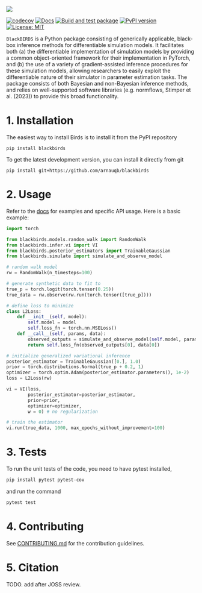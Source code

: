 ![](docs/_static/banner.png)

[![codecov](https://codecov.io/gh/arnauqb/blackbirds/branch/main/graph/badge.svg?token=HvwGGjA7qr)](https://codecov.io/gh/arnauqb/blackbirds)
[![Docs](https://github.com/arnauqb/blackbirds/actions/workflows/docs.yml/badge.svg)](https://arnau.ai/blackbirds)
[![Build and test package](https://github.com/arnauqb/birds/actions/workflows/ci.yml/badge.svg)](https://github.com/arnauqb/birds/actions/workflows/ci.yml)
[![PyPI version](https://badge.fury.io/py/blackbirds.svg)](https://badge.fury.io/py/blackbirds)
[![License: MIT](https://img.shields.io/badge/License-MIT-yellow.svg)](https://opensource.org/licenses/MIT)


`BlackBIRDS` is a Python package consisting of generically applicable, black-box inference methods for differentiable simulation models. It facilitates both (a) the differentiable implementation of simulation models by providing a common object-oriented framework for their implementation in PyTorch, and (b) the use of a variety of gradient-assisted inference procedures for these simulation models, allowing researchers to easily exploit the differentiable nature of their simulator in parameter estimation tasks. The package consists of both Bayesian and non-Bayesian inference methods, and relies on well-supported software libraries (e.g. normflows, Stimper et al. (2023)) to provide this broad functionality.


# 1. Installation

The easiest way to install Birds is to install it from the PyPI repository

```
pip install blackbirds
```

To get the latest development version, you can install it directly from git

```
pip install git+https://github.com/arnauqb/blackbirds
```

# 2. Usage

Refer to the [docs](https://arnau.ai/blackbirds) for examples and specific API usage. Here is a basic example:

```python
import torch

from blackbirds.models.random_walk import RandomWalk
from blackbirds.infer.vi import VI
from blackbirds.posterior_estimators import TrainableGaussian
from blackbirds.simulate import simulate_and_observe_model

# random walk model
rw = RandomWalk(n_timesteps=100)

# generate synthetic data to fit to
true_p = torch.logit(torch.tensor(0.25))
true_data = rw.observe(rw.run(torch.tensor([true_p])))

# define loss to minimize
class L2Loss:
    def __init__(self, model):
        self.model = model
        self.loss_fn = torch.nn.MSELoss()
    def __call__(self, params, data):
        observed_outputs = simulate_and_observe_model(self.model, params)
        return self.loss_fn(observed_outputs[0], data[0])

# initialize generalized variational inference
posterior_estimator = TrainableGaussian([0.], 1.0)
prior = torch.distributions.Normal(true_p + 0.2, 1)
optimizer = torch.optim.Adam(posterior_estimator.parameters(), 1e-2)
loss = L2Loss(rw)

vi = VI(loss,
        posterior_estimator=posterior_estimator,
        prior=prior,
        optimizer=optimizer,
        w = 0) # no regularization

# train the estimator
vi.run(true_data, 1000, max_epochs_without_improvement=100)

```

# 3. Tests

To run the unit tests of the code, you need to have pytest installed,

```bash
pip install pytest pytest-cov
```

and run the command

```bash
pytest test
```

# 4. Contributing

See [CONTRIBUTING.md](https://github.com/arnauqb/blackbirds/blob/main/CONTRIBUTING.md) for the contribution guidelines.

# 5. Citation

TODO. add after JOSS review.
